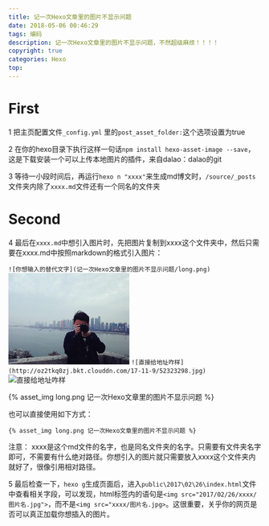 ```yaml
---
title: 记一次Hexo文章里的图片不显示问题
date: 2018-05-06 00:46:29
tags: 编码
description: 记一次Hexo文章里的图片不显示问题，不然超级麻烦！！！！
copyright: true
categories: Hexo
top:
---
```


# First
1 把主页配置文件`_config.yml` 里的`post_asset_folder:`这个选项设置为true

2 在你的hexo目录下执行这样一句话`npm install hexo-asset-image --save`，这是下载安装一个可以上传本地图片的插件，来自dalao：dalao的git

3 等待一小段时间后，再运行`hexo n "xxxx"`来生成md博文时，`/source/_posts`文件夹内除了`xxxx.md`文件还有一个同名的文件夹

# Second
4 最后在`xxxx.md`中想引入图片时，先把图片复制到xxxx这个文件夹中，然后只需要在xxxx.md中按照markdown的格式引入图片：

`![你想输入的替代文字](记一次Hexo文章里的图片不显示问题/long.png)`
![你想输入的替代文字](记一次Hexo文章里的图片不显示问题/long.png)
`![直接给地址咋样](http://oz2tkq0zj.bkt.clouddn.com/17-11-9/52323298.jpg)`
![直接给地址咋样](http://oz2tkq0zj.bkt.clouddn.com/17-11-9/52323298.jpg)


{% asset_img long.png 记一次Hexo文章里的图片不显示问题 %}

也可以直接使用如下方式：
```hash
{% asset_img long.png 记一次Hexo文章里的图片不显示问题 %}
```
注意： xxxx是这个md文件的名字，也是同名文件夹的名字。只需要有文件夹名字即可，不需要有什么绝对路径。你想引入的图片就只需要放入xxxx这个文件夹内就好了，很像引用相对路径。

5 最后检查一下，`hexo g`生成页面后，进入`public\2017\02\26\index.html`文件中查看相关字段，可以发现，html标签内的语句是`<img src="2017/02/26/xxxx/图片名.jpg">`，而不是`<img src="xxxx/图片名.jpg>`。这很重要，关乎你的网页是否可以真正加载你想插入的图片。